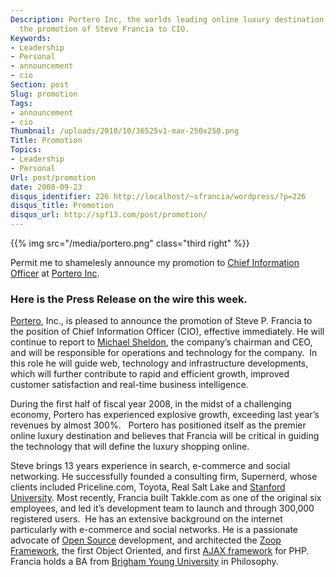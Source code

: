 ```yaml
---
Description: Portero Inc, the worlds leading online luxury destination, announces
  the promotion of Steve Francia to CIO.
Keywords:
- Leadership
- Personal
- announcement
- cio
Section: post
Slug: promotion
Tags:
- announcement
- cio
Thumbnail: /uploads/2010/10/36525v1-max-250x250.png
Title: Promotion
Topics:
- Leadership
- Personal
Url: post/promotion
date: 2008-09-23
disqus_identifier: 226 http://localhost/~sfrancia/wordpress/?p=226
disqus_title: Promotion
disqus_url: http://spf13.com/post/promotion/
---
```


{{% img src="/media/portero.png" class="third right" %}}

Permit me to shamelesly announce my promotion to [Chief Information
Officer](http://www2.portero.com/our-team "Chief information officer")
at [Portero Inc](http://portero.com).

### Here is the Press Release on the wire this week.

[Portero](http://www.portero.com "Portero"), Inc., is pleased to
announce the promotion of Steve P. Francia to the position of Chief
Information Officer (CIO), effective immediately. He will continue to
report to [Michael
Sheldon](http://twitter.com/NexamCapital "Michael Sheldon"), the
company’s chairman and CEO, and will be responsible for operations and
technology for the company.  In this role he will guide web, technology
and infrastructure developments, which will further contribute to rapid
and efficient growth, improved customer satisfaction and real-time
business intelligence.

During the first half of fiscal year 2008, in the midst of a challenging
economy, Portero has experienced explosive growth, exceeding last year’s
revenues by almost 300%.   Portero has positioned itself as the premier
online luxury destination and believes that Francia will be critical in
guiding the technology that will define the luxury shopping online.

Steve brings 13 years experience in search, e-commerce and social
networking. He successfully founded a consulting firm, Supernerd, whose
clients included Priceline.com, Toyota, Real Salt Lake and [Stanford
University](http://www.stanford.edu/ "Stanford University"). Most
recently, Francia built Takkle.com as one of the original six employees,
and led it’s development team to launch and through 300,000 registered
users.  He has an extensive background on the internet particularly with
e-commerce and social networks. He is a passionate advocate of [Open
Source](http://en.wikipedia.org/wiki/Open_source "Open source")
development, and architected the [Zoop
Framework](http://zoopframework.com "Zoop Framework"), the first Object
Oriented, and first [AJAX
framework](http://en.wikipedia.org/wiki/Ajax_framework "Ajax framework")
for PHP.  Francia holds a BA from [Brigham Young
University](http://www.byu.edu "Brigham Young University") in
Philosophy.
